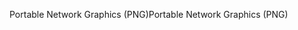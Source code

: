 <span data-ttu-id="9e9ca-101">Portable Network Graphics (PNG)</span><span class="sxs-lookup"><span data-stu-id="9e9ca-101">Portable Network Graphics (PNG)</span></span>